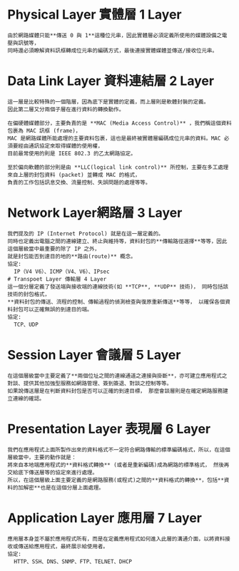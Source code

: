 # Physical Layer 實體層 1 Layer
```
由於網路媒體只能**傳送 0 與 1**這種位元串，因此實體層必須定義所使用的媒體設備之電壓與訊號等，  
同時還必須瞭解資料訊框轉成位元串的編碼方式，最後連接實體媒體並傳送/接收位元串。
```
# Data Link Layer 資料連結層 2 Layer
```
這一層是比較特殊的一個階層，因為底下是實體的定義，而上層則是軟體封裝的定義。  
因此第二層又分兩個子層在進行資料的轉換動作。  
  
在偏硬體媒體部分，主要負責的是 **MAC (Media Access Control)** ，我們稱這個資料包裹為 MAC 訊框 (frame)，  
MAC 是網路媒體所能處理的主要資料包裹，這也是最終被實體層編碼成位元串的資料。MAC 必須要經由通訊協定來取得媒體的使用權，  
目前最常使用的則是 IEEE 802.3 的乙太網路協定。
  
至於偏向軟體的部分則是由 **LLC(logical link control)** 所控制，主要在多工處理來自上層的封包資料 (packet) 並轉成 MAC 的格式，
負責的工作包括訊息交換、流量控制、失誤問題的處理等等。
```
# Network Layer網路層 3 Layer
```
我們提及的 IP (Internet Protocol) 就是在這一層定義的。  
同時也定義出電腦之間的連線建立、終止與維持等，資料封包的**傳輸路徑選擇**等等，因此這個層級當中最重要的除了 IP 之外，  
就是封包能否到達目的地的**路由(route)** 概念。 
協定:  
  IP（V4 V6）、ICMP（V4、V6）、IPsec  
# Transpoet Layer 傳輸層 4 Layer
這一個分層定義了發送端與接收端的連線技術(如 **TCP**, **UDP** 技術)， 同時包括該技術的封包格式，  
**資料封包的傳送、流程的控制、傳輸過程的偵測檢查與復原重新傳送**等等， 以確保各個資料封包可以正確無誤的到達目的端。  
協定:   
  TCP、UDP
```
# Session Layer 會議層 5 Layer
```
在這個層級當中主要定義了**兩個位址之間的連線通道之連接與掛斷**，亦可建立應用程式之對談、提供其他加強型服務如網路管理、簽到簽退、對談之控制等等。  
如果說傳送層是在判斷資料封包是否可以正確的到達目標， 那麼會談層則是在確定網路服務建立連線的確認。  
```
# Presentation Layer 表現層 6 Layer
```
我們在應用程式上面所製作出來的資料格式不一定符合網路傳輸的標準編碼格式，所以，在這個層級當中，主要的動作就是：  
將來自本地端應用程式的**資料格式轉換** (或者是重新編碼)成為網路的標準格式， 然後再交給底下傳送層等的協定來進行處理。  
所以，在這個層級上面主要定義的是網路服務(或程式)之間的**資料格式的轉換**，包括**資料的加解密**也是在這個分層上面處理。  
```
# Application Layer 應用層 7 Layer
```
應用層本身並不屬於應用程式所有，而是在定義應用程式如何進入此層的溝通介面，以將資料接收或傳送給應用程式，最終展示給使用者。
協定:  
  HTTP、SSH、DNS、SNMP、FTP、TELNET、DHCP
```
